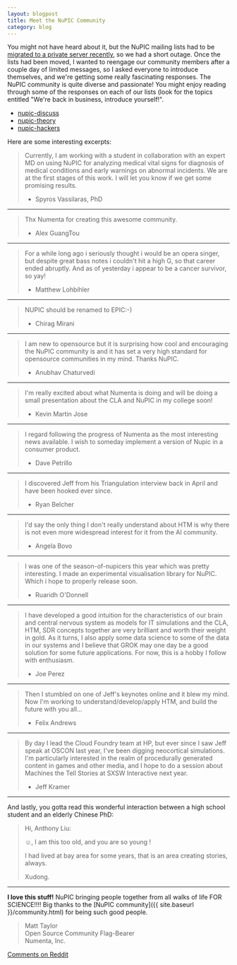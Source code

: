 ```yaml
---
layout: blogpost
title: Meet the NuPIC Community
category: blog
---
```


You might not have heard about it, but the NuPIC mailing lists had to be [migrated to a private server recently](http://lists.numenta.org/pipermail/nupic_lists.numenta.org/2014-August/009295.html), so we had a short outage. Once the lists had been moved, I wanted to reengage our community members after a couple day of limited messages, so I asked everyone to introduce themselves, and we're getting some really fascinating responses. The NuPIC community is quite diverse and passionate! You might enjoy reading through some of the responses on each of our lists (look for the topics entitled "We're back in business, introduce yourself!".

- [nupic-discuss](http://lists.numenta.org/pipermail/nupic_lists.numenta.org/2014-August/thread.html#end)
- [nupic-theory](http://lists.numenta.org/pipermail/nupic-theory_lists.numenta.org/2014-August/thread.html#end)
- [nupic-hackers](http://lists.numenta.org/pipermail/nupic-hackers_lists.numenta.org/2014-August/thread.html#end)

Here are some interesting excerpts: 

> Currently, I am working with a student in collaboration with an expert MD on using NuPIC for analyzing medical vital signs for diagnosis of medical conditions and early warnings on abnormal incidents. We are at the first stages of this work. I will let you know if we get some promising results.
> 
> - Spyros Vassilaras, PhD

* * *

> Thx Numenta for creating this awesome community.
> 
> - Alex GuangTou

* * *

> For a while long ago i seriously thought i would be an opera singer, but despite great bass notes i couldn't hit a high G, so that career ended abruptly. And as of yesterday i appear to be a cancer survivor, so yay! 
> 
> - Matthew Lohbihler

* * *

> NUPIC should be renamed to EPIC:-)
> 
> - Chirag Mirani

* * *

> I am new to opensource but it is surprising how cool and encouraging the NuPIC community is and it has set a very high standard for opensource communities in my mind. Thanks NuPIC.
> 
> - Anubhav Chaturvedi

* * *

> I'm really excited about what Numenta is doing and will be doing a small presentation about the CLA and NuPIC in my college soon!
> 
> - Kevin Martin Jose

* * *

> I regard following the progress of Numenta as the most interesting news available. I wish to someday implement a version of Nupic in a consumer product. 
> 
> - Dave Petrillo 

* * *

> I discovered Jeff from his Triangulation interview back in April and have been hooked ever since.
> 
> - Ryan Belcher 

* * *

> I'd say the only thing I don't really understand about HTM is why there is not even more widespread interest for it from the AI community.
> 
> - Angela Bovo

* * *

> I was one of the season-of-nupicers this year which was pretty interesting. I made an experimental visualisation library for NuPIC. Which i hope to  properly release soon.
> 
> - Ruaridh O'Donnell

* * *

> I have developed a good intuition for the characteristics of our brain and central nervous system as models for IT simulations and the CLA, HTM, SDR concepts together are very brilliant and worth their weight in gold. As it turns, I also apply some data science to some of the data in our systems and I believe that GROK may one day be a good solution for some future applications.  For now, this is a hobby I follow with enthusiasm.
> 
> - Joe Perez

* * *

> Then I stumbled on one of Jeff's keynotes online and it blew my mind. Now I'm working to understand/develop/apply HTM, and build the future with you all...
> 
> - Felix Andrews

* * *

> By day I lead the Cloud Foundry team at HP, but ever since I saw Jeff speak at OSCON last year, I've been digging neocortical simulations.  I'm particularly interested in the realm of procedurally generated content in games and other media, and I hope to do a session about Machines the Tell Stories at SXSW Interactive next year.
> 
> - Jeff Kramer

* * *

And lastly, you gotta read this wonderful interaction between a high school student and an elderly Chinese PhD: 

> Hi, Anthony Liu:
> 
> ☺,  I am this too old, and you are so young !
> 
> I had lived at bay area for some years, that is an area creating stories, always.
> 
> Xudong.

* * *

**I love this stuff!** NuPIC bringing people together from all walks of life FOR SCIENCE!!!! Big thanks to the [NuPIC community]({{ site.baseurl }}/community.html) for being such good people.

> Matt Taylor <br/>
> Open Source Community Flag-Bearer <br/>
> Numenta, Inc.

[Comments on Reddit](http://www.reddit.com/r/MachineLearning/comments/2f0vn2/meet_the_nupic_community/)
